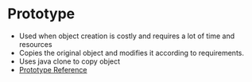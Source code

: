 # Prototype

- Used when object creation is costly and requires a lot of time and resources
- Copies the original object and modifies it according to requirements.
- Uses java clone to copy object
- [Prototype Reference](https://www.digitalocean.com/community/tutorials/java-design-patterns-example-tutorial)